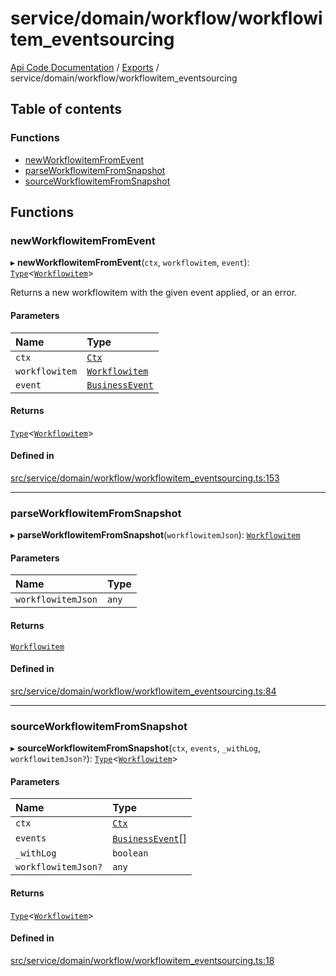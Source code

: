 # service/domain/workflow/workflowitem\_eventsourcing
 
[Api Code Documentation](../README.md) / [Exports](../modules.md) / service/domain/workflow/workflowitem\_eventsourcing

## Table of contents

### Functions

- [newWorkflowitemFromEvent](service_domain_workflow_workflowitem_eventsourcing.md#newworkflowitemfromevent)
- [parseWorkflowitemFromSnapshot](service_domain_workflow_workflowitem_eventsourcing.md#parseworkflowitemfromsnapshot)
- [sourceWorkflowitemFromSnapshot](service_domain_workflow_workflowitem_eventsourcing.md#sourceworkflowitemfromsnapshot)

## Functions

### newWorkflowitemFromEvent

▸ **newWorkflowitemFromEvent**(`ctx`, `workflowitem`, `event`): [`Type`](result.md#type)\<[`Workflowitem`](../interfaces/service_domain_workflow_workflowitem.Workflowitem.md)\>

Returns a new workflowitem with the given event applied, or an error.

#### Parameters

| Name | Type |
| :------ | :------ |
| `ctx` | [`Ctx`](../interfaces/lib_ctx.Ctx.md) |
| `workflowitem` | [`Workflowitem`](../interfaces/service_domain_workflow_workflowitem.Workflowitem.md) |
| `event` | [`BusinessEvent`](service_domain_business_event.md#businessevent) |

#### Returns

[`Type`](result.md#type)\<[`Workflowitem`](../interfaces/service_domain_workflow_workflowitem.Workflowitem.md)\>

#### Defined in

[src/service/domain/workflow/workflowitem_eventsourcing.ts:153](https://github.com/openkfw/TruBudget/blob/d2b440c/api/src/service/domain/workflow/workflowitem_eventsourcing.ts#L153)

___

### parseWorkflowitemFromSnapshot

▸ **parseWorkflowitemFromSnapshot**(`workflowitemJson`): [`Workflowitem`](../interfaces/service_domain_workflow_workflowitem.Workflowitem.md)

#### Parameters

| Name | Type |
| :------ | :------ |
| `workflowitemJson` | `any` |

#### Returns

[`Workflowitem`](../interfaces/service_domain_workflow_workflowitem.Workflowitem.md)

#### Defined in

[src/service/domain/workflow/workflowitem_eventsourcing.ts:84](https://github.com/openkfw/TruBudget/blob/d2b440c/api/src/service/domain/workflow/workflowitem_eventsourcing.ts#L84)

___

### sourceWorkflowitemFromSnapshot

▸ **sourceWorkflowitemFromSnapshot**(`ctx`, `events`, `_withLog`, `workflowitemJson?`): [`Type`](result.md#type)\<[`Workflowitem`](../interfaces/service_domain_workflow_workflowitem.Workflowitem.md)\>

#### Parameters

| Name | Type |
| :------ | :------ |
| `ctx` | [`Ctx`](../interfaces/lib_ctx.Ctx.md) |
| `events` | [`BusinessEvent`](service_domain_business_event.md#businessevent)[] |
| `_withLog` | `boolean` |
| `workflowitemJson?` | `any` |

#### Returns

[`Type`](result.md#type)\<[`Workflowitem`](../interfaces/service_domain_workflow_workflowitem.Workflowitem.md)\>

#### Defined in

[src/service/domain/workflow/workflowitem_eventsourcing.ts:18](https://github.com/openkfw/TruBudget/blob/d2b440c/api/src/service/domain/workflow/workflowitem_eventsourcing.ts#L18)
